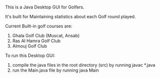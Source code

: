 This is a Java Desktop GUI for Golfers.

It's built for Maintaining statistics about each Golf round played.

Current Built-in golf courses are:

1. Ghala Golf Club (Muscat, Ansab)
2. Ras Al Hamra Golf Club
3. Almouj Golf Club



To run this Desktop GUI:

1. compile the java files in the root directory (src) by running javac *.java
2. run the Main.java file by running java Main

